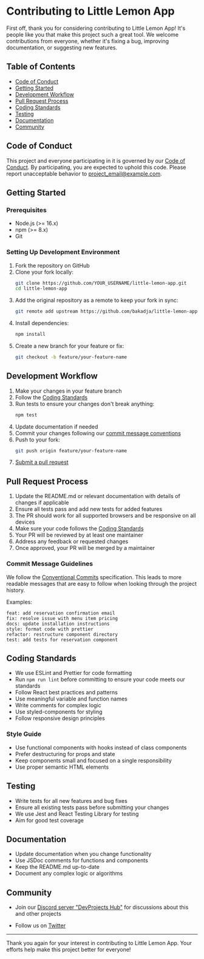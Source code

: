 # Contributing to Little Lemon App

First off, thank you for considering contributing to Little Lemon App! It's people like you that make this project such a great tool. We welcome contributions from everyone, whether it's fixing a bug, improving documentation, or suggesting new features.

## Table of Contents
- [Code of Conduct](#code-of-conduct)
- [Getting Started](#getting-started)
- [Development Workflow](#development-workflow)
- [Pull Request Process](#pull-request-process)
- [Coding Standards](#coding-standards)
- [Testing](#testing)
- [Documentation](#documentation)
- [Community](#community)

## Code of Conduct

This project and everyone participating in it is governed by our [Code of Conduct](./CODE_OF_CONDUCT.md). By participating, you are expected to uphold this code. Please report unacceptable behavior to [project_email@example.com](mailto:project_email@example.com).

## Getting Started

### Prerequisites
- Node.js (>= 16.x)
- npm (>= 8.x)
- Git

### Setting Up Development Environment

1. Fork the repository on GitHub
2. Clone your fork locally:
   ```bash
   git clone https://github.com/YOUR_USERNAME/little-lemon-app.git
   cd little-lemon-app
   ```
3. Add the original repository as a remote to keep your fork in sync:
   ```bash
   git remote add upstream https://github.com/bakadja/little-lemon-app.git
   ```
4. Install dependencies:
   ```bash
   npm install
   ```
5. Create a new branch for your feature or fix:
   ```bash
   git checkout -b feature/your-feature-name
   ```

## Development Workflow

1. Make your changes in your feature branch
2. Follow the [Coding Standards](#coding-standards)
3. Run tests to ensure your changes don't break anything:
   ```bash
   npm test
   ```
4. Update documentation if needed
5. Commit your changes following our [commit message conventions](#commit-message-guidelines)
6. Push to your fork:
   ```bash
   git push origin feature/your-feature-name
   ```
7. [Submit a pull request](#pull-request-process)

## Pull Request Process

1. Update the README.md or relevant documentation with details of changes if applicable
2. Ensure all tests pass and add new tests for added features
3. The PR should work for all supported browsers and be responsive on all devices
4. Make sure your code follows the [Coding Standards](#coding-standards)
5. Your PR will be reviewed by at least one maintainer
6. Address any feedback or requested changes
7. Once approved, your PR will be merged by a maintainer

### Commit Message Guidelines

We follow the [Conventional Commits](https://www.conventionalcommits.org/) specification. This leads to more readable messages that are easy to follow when looking through the project history.

Examples:
```
feat: add reservation confirmation email
fix: resolve issue with menu item pricing
docs: update installation instructions
style: format code with prettier
refactor: restructure component directory
test: add tests for reservation component
```

## Coding Standards

- We use ESLint and Prettier for code formatting
- Run `npm run lint` before committing to ensure your code meets our standards
- Follow React best practices and patterns
- Use meaningful variable and function names
- Write comments for complex logic
- Use styled-components for styling
- Follow responsive design principles

### Style Guide

- Use functional components with hooks instead of class components
- Prefer destructuring for props and state
- Keep components small and focused on a single responsibility
- Use proper semantic HTML elements

## Testing

- Write tests for all new features and bug fixes
- Ensure all existing tests pass before submitting your changes
- We use Jest and React Testing Library for testing
- Aim for good test coverage

## Documentation

- Update documentation when you change functionality
- Use JSDoc comments for functions and components
- Keep the README.md up-to-date
- Document any complex logic or algorithms

## Community

- Join our [Discord server "DevProjects Hub"](https://discord.gg/VCqFE4wF) for discussions about this and other projects

- Follow us on [Twitter](https://twitter.com/example)

---

Thank you again for your interest in contributing to Little Lemon App. Your efforts help make this project better for everyone!
